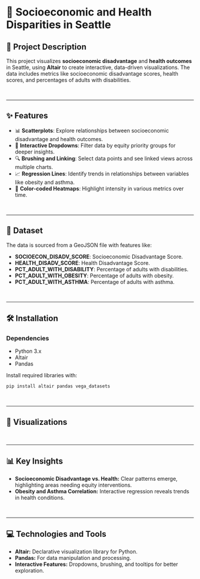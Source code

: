 # 🌟 Socioeconomic and Health Disparities in Seattle

## 📝 **Project Description**

This project visualizes **socioeconomic disadvantage** and **health outcomes** in Seattle, using **Altair** to create interactive, data-driven visualizations. The data includes metrics like socioeconomic disadvantage scores, health scores, and percentages of adults with disabilities.

<br>

---

## ✨ **Features**

- 📊 **Scatterplots**: Explore relationships between socioeconomic disadvantage and health outcomes.
- 🔄 **Interactive Dropdowns**: Filter data by equity priority groups for deeper insights.
- 🔍 **Brushing and Linking**: Select data points and see linked views across multiple charts.
- 📈 **Regression Lines**: Identify trends in relationships between variables like obesity and asthma.
- 🌈 **Color-coded Heatmaps**: Highlight intensity in various metrics over time.

<br>

---

## 📂 **Dataset**

The data is sourced from a GeoJSON file with features like:
- **SOCIOECON_DISADV_SCORE**: Socioeconomic Disadvantage Score.
- **HEALTH_DISADV_SCORE**: Health Disadvantage Score.
- **PCT_ADULT_WITH_DISABILITY**: Percentage of adults with disabilities.
- **PCT_ADULT_WITH_OBESITY**: Percentage of adults with obesity.
- **PCT_ADULT_WITH_ASTHMA**: Percentage of adults with asthma.

<br>

---

## 🛠️ **Installation**

### **Dependencies**
- Python 3.x
- Altair
- Pandas

Install required libraries with:
```bash
pip install altair pandas vega_datasets

```

<br>

---

## 🎨 **Visualizations**


<br>

---

## 📊 Key Insights
- **Socioeconomic Disadvantage vs. Health:** Clear patterns emerge, highlighting areas needing equity interventions.
- **Obesity and Asthma Correlation:** Interactive regression reveals trends in health conditions.

<br>

---

## 💻 **Technologies and Tools**
- **Altair:** Declarative visualization library for Python.
- **Pandas:** For data manipulation and processing.
- **Interactive Features:** Dropdowns, brushing, and tooltips for better exploration.
